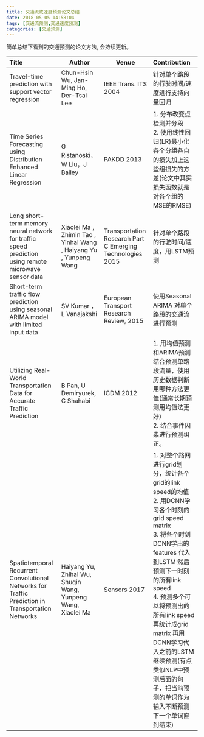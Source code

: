```yaml
---
title: 交通流或速度预测论文总结
date: 2018-05-05 14:58:04
tags: [交通流预测,交通速度预测]
categories: [交通预测]
---
```


简单总结下看到的交通预测的论文方法, 会持续更新。

| Title | Author | Venue |Contribution| 
|:-----|-|-|:------------------|
|Travel-time prediction with support vector regression | Chun-Hsin Wu, Jan-Ming Ho, Der-Tsai Lee| IEEE Trans. ITS 2004| 针对单个路段的行驶时间/速度进行支持向量回归|
| Time Series Forecasting using Distribution Enhanced Linear Regression | G Ristanoski，W Liu，J Bailey | PAKDD 2013 |  1. 分布改变点检测并分段 <br>2. 使用线性回归(LR)最小化各个分组各自的损失加上这些组损失的方差(论文中其实损失函数就是对各个组的MSE的RMSE)|
| Long short-term memory neural network for traffic speed prediction using remote microwave sensor data  | Xiaolei Ma , Zhimin Tao , Yinhai Wang , Haiyang Yu , Yunpeng Wang  | Transportation Research Part C Emerging Technologies 2015 |针对单个路段的行驶时间/速度，用LSTM预测|
|Short-term traffic flow prediction using seasonal ARIMA model with limited input data | SV Kumar ，L Vanajakshi| European Transport Research Review, 2015 | 使用Seasonal ARIMA 对单个路段的交通流进行预测|
|Utilizing Real-World Transportation Data for Accurate Traffic Prediction|B Pan, U Demiryurek, C Shahabi| ICDM 2012| 1. 用均值预测和ARIMA预测结合预测单路段流量，使用历史数据判断用哪种方法更佳(通常长期预测用均值法更好) <br> 2. 结合事件因素进行预测纠正。|
|Spatiotemporal Recurrent Convolutional Networks for Traffic Prediction in Transportation Networks | Haiyang Yu, Zhihai Wu, Shuqin Wang, Yunpeng Wang, Xiaolei Ma  | Sensors 2017| 1. 对整个路网进行grid划分，统计各个grid的link speed的均值 <br> 2. 用DCNN学习各个时刻的grid speed matrix  <br> 3. 将各个时刻DCNN学出的features 代入 到LSTM 然后预测下一时刻的所有link speed <br> 4. 预测多个可以将预测出的所有link speed再统计成grid matrix 再用DCNN学习代入之前的LSTM继续预测(有点类似NLP中预测后面的句子，把当前预测的单词作为输入不断预测下一个单词直到结束) |